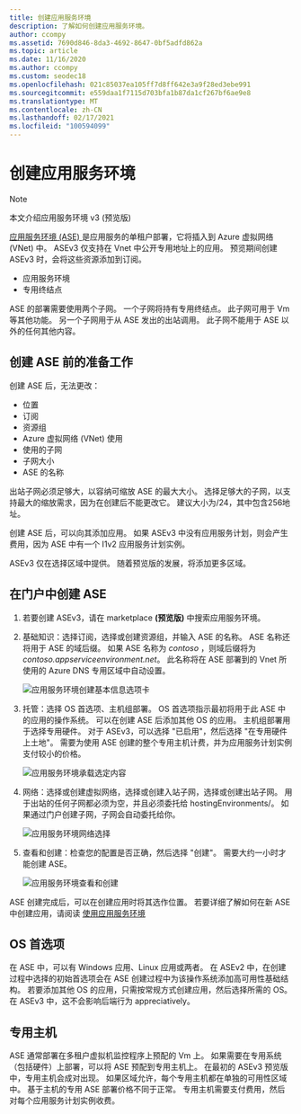 ```yaml
---
title: 创建应用服务环境
description: 了解如何创建应用服务环境。
author: ccompy
ms.assetid: 7690d846-8da3-4692-8647-0bf5adfd862a
ms.topic: article
ms.date: 11/16/2020
ms.author: ccompy
ms.custom: seodec18
ms.openlocfilehash: 021c85037ea105ff7d8ff642e3a9f28ed3ebe991
ms.sourcegitcommit: e559daa1f7115d703bfa1b87da1cf267bf6ae9e8
ms.translationtype: MT
ms.contentlocale: zh-CN
ms.lasthandoff: 02/17/2021
ms.locfileid: "100594099"
---
```

# <a name="create-an-app-service-environment"></a>创建应用服务环境

> [!NOTE]
> 本文介绍应用服务环境 v3 (预览版) 
> 

[应用服务环境 (ASE) ][Intro]是应用服务的单租户部署，它将插入到 Azure 虚拟网络 (VNet) 中。  ASEv3 仅支持在 Vnet 中公开专用地址上的应用。 预览期间创建 ASEv3 时，会将这些资源添加到订阅。

- 应用服务环境
- 专用终结点

ASE 的部署需要使用两个子网。  一个子网将持有专用终结点。  此子网可用于 Vm 等其他功能。  另一个子网用于从 ASE 发出的出站调用。  此子网不能用于 ASE 以外的任何其他内容。 

## <a name="before-you-create-your-ase"></a>创建 ASE 前的准备工作

创建 ASE 后，无法更改：

- 位置
- 订阅
- 资源组
- Azure 虚拟网络 (VNet) 使用
- 使用的子网
- 子网大小
- ASE 的名称

出站子网必须足够大，以容纳可缩放 ASE 的最大大小。 选择足够大的子网，以支持最大的缩放需求，因为在创建后不能更改它。 建议大小为/24，其中包含256地址。

创建 ASE 后，可以向其添加应用。 如果 ASEv3 中没有应用服务计划，则会产生费用，因为 ASE 中有一个 I1v2 应用服务计划实例。  

ASEv3 仅在选择区域中提供。 随着预览版的发展，将添加更多区域。 

## <a name="creating-an-ase-in-the-portal"></a>在门户中创建 ASE

1. 若要创建 ASEv3，请在 marketplace **(预览版)** 中搜索应用服务环境。  
2. 基础知识：选择订阅，选择或创建资源组，并输入 ASE 的名称。  ASE 名称还将用于 ASE 的域后缀。  如果 ASE 名称为 *contoso* ，则域后缀将为 *contoso.appserviceenvironment.net*。  此名称将在 ASE 部署到的 Vnet 所使用的 Azure DNS 专用区域中自动设置。 

    ![应用服务环境创建基本信息选项卡](./media/creation/creation-basics.png)

3. 托管：选择 OS 首选项、主机组部署。 OS 首选项指示最初将用于此 ASE 中的应用的操作系统。 可以在创建 ASE 后添加其他 OS 的应用。 主机组部署用于选择专用硬件。 对于 ASEv3，可以选择 "已启用"，然后选择 "在专用硬件上土地"。 需要为使用 ASE 创建的整个专用主机计费，并为应用服务计划实例支付较小的价格。 

    ![应用服务环境承载选定内容](./media/creation/creation-hosting.png)

4. 网络：选择或创建虚拟网络，选择或创建入站子网，选择或创建出站子网。 用于出站的任何子网都必须为空，并且必须委托给 hostingEnvironments/。 如果通过门户创建子网，子网会自动委托给你。

    ![应用服务环境网络选择](./media/creation/creation-networking.png)

5. 查看和创建：检查您的配置是否正确，然后选择 "创建"。 需要大约一小时才能创建 ASE。 

    ![应用服务环境查看和创建](./media/creation/creation-review.png)

ASE 创建完成后，可以在创建应用时将其选作位置。 若要详细了解如何在新 ASE 中创建应用，请阅读 [使用应用服务环境][UsingASE]

## <a name="os-preference"></a>OS 首选项
在 ASE 中，可以有 Windows 应用、Linux 应用或两者。 在 ASEv2 中，在创建过程中选择的初始首选项会在 ASE 创建过程中为该操作系统添加高可用性基础结构。 若要添加其他 OS 的应用，只需按常规方式创建应用，然后选择所需的 OS。 在 ASEv3 中，这不会影响后端行为 appreciatively。  

## <a name="dedicated-hosts"></a>专用主机
ASE 通常部署在多租户虚拟机监控程序上预配的 Vm 上。 如果需要在专用系统（包括硬件）上部署，可以将 ASE 预配到专用主机上。 在最初的 ASEv3 预览版中，专用主机会成对出现。 如果区域允许，每个专用主机都在单独的可用性区域中。 基于主机的专用 ASE 部署价格不同于正常。 专用主机需要支付费用，然后对每个应用服务计划实例收费。  

<!--Links-->
[Intro]: ./overview.md
[MakeASE]: ./creation.md
[ASENetwork]: ./networking.md
[UsingASE]: ./using.md
[UDRs]: ../../virtual-network/virtual-networks-udr-overview.md
[NSGs]: ../../virtual-network/network-security-groups-overview.md
[Pricing]: https://azure.microsoft.com/pricing/details/app-service/
[ARMOverview]: ../../azure-resource-manager/management/overview.md
[ConfigureSSL]: ../configure-ssl-certificate.md
[Kudu]: https://azure.microsoft.com/resources/videos/super-secret-kudu-debug-console-for-azure-web-sites/
[AppDeploy]: ../deploy-local-git.md
[ASEWAF]: app-service-app-service-environment-web-application-firewall.md
[AppGW]: ../../web-application-firewall/ag/ag-overview.md
[logalerts]: ../../azure-monitor/alerts/alerts-log.md
